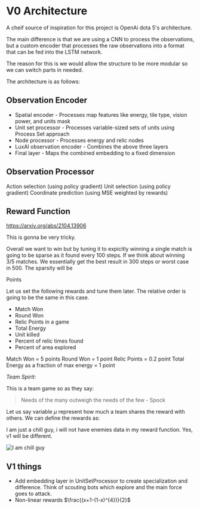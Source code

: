 # V0 Architecture

A cheif source of inspiration for this project is OpenAi dota 5's architecture.

The main difference is that we are using a CNN to process the observations, but a custom encoder that processes the raw observations into a format that can be fed into the LSTM network.

The reason for this is we would allow the structure to be more modular so we can switch parts in needed.

The architecture is as follows:

## Observation Encoder
* Spatial encoder - Processes map features like energy, tile type, vision power, and units mask
* Unit set processor - Processes variable-sized sets of units using Process Set approach
* Node processor - Processes energy and relic nodes
* LuxAI observation encoder - Combines the above three layers
* Final layer - Maps the combined embedding to a fixed dimension

## Observation Processor

Action selection (using policy gradient)
Unit selection (using policy gradient)
Coordinate prediction (using MSE weighted by rewards)

## Reward Function

https://arxiv.org/abs/2104.13906

This is gonna be very tricky.

Overall we want to win but by tuning it to expicitly winning a single match is going to be sparse as it found every 100 steps.
If we think about winning 3/5 matches. We essentially get the best result in 300 steps or worst case in 500. The sparsity will be

Points

Let us set the following rewards and tune them later. The relative order is going to be the same in this case.
* Match Won
* Round Won
* Relic Points in a game
* Total Energy
* Unit killed
* Percent of relic times found
* Percent of area explored

Match Won = 5 points
Round Won = 1 point
Relic Points = 0.2 point
Total Energy as a fraction of max energy = 1 point

*Team Spirit:*

This is a team game so as they say:

> Needs of the many outweigh the needs of the few - Spock

Let us say variable $\mu$ represent how much a team shares the reward with others. We can define the rewards as:
$$$$

I am just a chill guy, i will not have enemies data in my reward function. Yes, v1 will be different.

![I am chill guy](https://i1.sndcdn.com/artworks-9nBKzBuDB1qvt2pp-tfzeGw-t500x500.png)

## V1 things

* Add embedding layer in UnitSetProcessor to create specialization and difference. Think of scouting bots which explore and the main force goes to attack.
* Non-linear rewards $\frac{(x+1-(1-x)^{4})}{2}$
